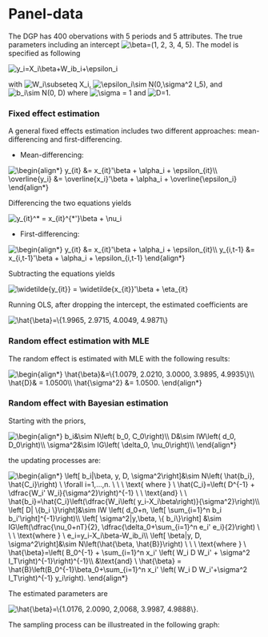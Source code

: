 # Panel-data

The DGP has 400 obervations with 5 periods and 5 attributes. The true parameters including an intercept <img src=
"https://render.githubusercontent.com/render/math?math=%5Cdisplaystyle+%5Cbeta%3D%281%2C+2%2C+3%2C+4%2C+5%29" 
alt="\beta=(1, 2, 3, 4, 5)">. The model is specified as following

<img src=
"https://render.githubusercontent.com/render/math?math=%5Cdisplaystyle+y_i%3DX_i%5Cbeta%2BW_ib_i%2B%5Cepsilon_i" 
alt="y_i=X_i\beta+W_ib_i+\epsilon_i">

with <img src=
"https://render.githubusercontent.com/render/math?math=%5Cdisplaystyle+W_i%5Csubseteq+X_i" 
alt="W_i\subseteq X_i">, <img src=
"https://render.githubusercontent.com/render/math?math=%5Cdisplaystyle+%5Cepsilon_i%5Csim+N%280%2C%5Csigma%5E2+I_5%29" 
alt="\epsilon_i\sim N(0,\sigma^2 I_5)">, and <img src=
"https://render.githubusercontent.com/render/math?math=%5Cdisplaystyle+b_i%5Csim+N%280%2C+D%29" 
alt="b_i\sim N(0, D)"> where <img src=
"https://render.githubusercontent.com/render/math?math=%5Cdisplaystyle+%5Csigma+%3D+1" 
alt="\sigma = 1"> and <img src=
"https://render.githubusercontent.com/render/math?math=%5Cdisplaystyle+D%3D1" 
alt="D=1">.

### Fixed effect estimation

A general fixed effects estimation includes two different approaches: mean-differencing and first-differencing.

- Mean-differencing:

<img src=
"https://render.githubusercontent.com/render/math?math=%5Cdisplaystyle+%5Cbegin%7Balign%2A%7D%0Ay_%7Bit%7D+%26%3D+x_%7Bit%7D%27%5Cbeta+%2B+%5Calpha_i+%2B+%5Cepsilon_%7Bit%7D%5C%5C%0A%5Coverline%7By_i%7D+%26%3D+%5Coverline%7Bx_i%7D%27%5Cbeta+%2B+%5Calpha_i+%2B+%5Coverline%7B%5Cepsilon_i%7D%0A%5Cend%7Balign%2A%7D" 
alt="\begin{align*}
y_{it} &= x_{it}'\beta + \alpha_i + \epsilon_{it}\\
\overline{y_i} &= \overline{x_i}'\beta + \alpha_i + \overline{\epsilon_i}
\end{align*}">

Differencing the two equations yields

<img src=
"https://render.githubusercontent.com/render/math?math=%5Cdisplaystyle+y_%7Bit%7D%5E%2A+%3D+x_%7Bit%7D%5E%7B%2A%27%7D%5Cbeta+%2B+%5Cnu_i" 
alt="y_{it}^* = x_{it}^{*'}\beta + \nu_i">

- First-differencing:

<img src=
"https://render.githubusercontent.com/render/math?math=%5Cdisplaystyle+%5Cbegin%7Balign%2A%7D%0Ay_%7Bit%7D+%26%3D+x_%7Bit%7D%27%5Cbeta+%2B+%5Calpha_i+%2B+%5Cepsilon_%7Bit%7D%5C%5C%0Ay_%7Bi%2Ct-1%7D+%26%3D+x_%7Bi%2Ct-1%7D%27%5Cbeta+%2B+%5Calpha_i+%2B+%5Cepsilon_%7Bi%2Ct-1%7D%0A%5Cend%7Balign%2A%7D" 
alt="\begin{align*}
y_{it} &= x_{it}'\beta + \alpha_i + \epsilon_{it}\\
y_{i,t-1} &= x_{i,t-1}'\beta + \alpha_i + \epsilon_{i,t-1}
\end{align*}">

Subtracting the equations yields

<img src=
"https://render.githubusercontent.com/render/math?math=%5Cdisplaystyle+%5Cwidetilde%7By_%7Bit%7D%7D+%3D+%5Cwidetilde%7Bx_%7Bit%7D%7D%27%5Cbeta+%2B+%5Ceta_%7Bit%7D" 
alt="\widetilde{y_{it}} = \widetilde{x_{it}}'\beta + \eta_{it}">

Running OLS, after dropping the intercept, the estimated coefficients are

<img src=
"https://render.githubusercontent.com/render/math?math=%5Cdisplaystyle+%5Chat%7B%5Cbeta%7D%3D%5C%7B1.9965%2C+2.9715%2C+4.0049%2C+4.9871%5C%7D" 
alt="\hat{\beta}=\{1.9965, 2.9715, 4.0049, 4.9871\}">

### Random effect estimation with MLE

The random effect is estimated with MLE with the following results:

<img src=
"https://render.githubusercontent.com/render/math?math=%5Cdisplaystyle+%5Cbegin%7Balign%2A%7D%0A%5Chat%7B%5Cbeta%7D%26%3D%5C%7B1.0079%2C+2.0210%2C+3.0000%2C+3.9895%2C+4.9935%5C%7D%5C%5C%0A%5Chat%7BD%7D%26+%3D+1.0500%5C%5C%0A%5Chat%7B%5Csigma%5E2%7D+%26%3D+1.0500.%0A%5Cend%7Balign%2A%7D" 
alt="\begin{align*}
\hat{\beta}&=\{1.0079, 2.0210, 3.0000, 3.9895, 4.9935\}\\
\hat{D}& = 1.0500\\
\hat{\sigma^2} &= 1.0500.
\end{align*}">

### Random effect with Bayesian estimation

Starting with the priors,

<img src=
"https://render.githubusercontent.com/render/math?math=%5Cdisplaystyle+%5Cbegin%7Balign%2A%7D%0Ab_i%26%5Csim+N%5Cleft%28+b_0%2C+C_0%5Cright%29%5C%5C%0AD%26%5Csim+IW%5Cleft%28+d_0%2C+D_0%5Cright%29%5C%5C%0A%5Csigma%5E2%26%5Csim+IG%5Cleft%28+%5Cdelta_0%2C+%5Cnu_0%5Cright%29%5C%5C%0A%5Cend%7Balign%2A%7D" 
alt="\begin{align*}
b_i&\sim N\left( b_0, C_0\right)\\
D&\sim IW\left( d_0, D_0\right)\\
\sigma^2&\sim IG\left( \delta_0, \nu_0\right)\\
\end{align*}">

the updating processes are:

<img src=
"https://render.githubusercontent.com/render/math?math=%5Cdisplaystyle+%5Cbegin%7Balign%2A%7D%0A%5Cleft%5B+b_i%7C%5Cbeta%2C+y%2C+D%2C+%5Csigma%5E2%5Cright%5D%26%5Csim+N%5Cleft%28+%5Chat%7Bb_i%7D%2C+%5Chat%7BC_i%7D%5Cright%29+%5C+%5Cforall+i%3D1%2C...%2Cn.+%5C+%5C+%5C+%5Ctext%7B+where+%7D+%5C+%5Chat%7BC_i%7D%3D%5Cleft%28+D%5E%7B-1%7D+%2B+%5Cdfrac%7BW_i%27+W_i%7D%7B%5Csigma%5E2%7D%5Cright%29%5E%7B-1%7D+%5C+%5C+%5Ctext%7Band%7D+%5C+%5C+%5Chat%7Bb_i%7D%3D%5Chat%7BC_i%7D%5Cleft%28%5Cdfrac%7BW_i%5Cleft%28+y_i-X_i%5Cbeta%5Cright%29%7D%7B%5Csigma%5E2%7D%5Cright%29%5C%5C%0A%5Cleft%5B+D%7C+%5C%7Bb_i+%5C%7D%5Cright%5D%26%5Csim+IW+%5Cleft%28+d_0%2Bn%2C+%5Cleft%5B+%5Csum_%7Bi%3D1%7D%5En+b_i+b_i%27%5Cright%5D%5E%7B-1%7D%5Cright%29%5C%5C%0A%5Cleft%5B+%5Csigma%5E2%7Cy%2C%5Cbeta%2C+%5C%7B+b_i%5C%7D%5Cright%5D+%26%5Csim+IG%5Cleft%28%5Cdfrac%7B%5Cnu_0%2BnT%7D%7B2%7D%2C+%5Cdfrac%7B%5Cdelta_0%2B%5Csum_%7Bi%3D1%7D%5En+e_i%27+e_i%7D%7B2%7D%5Cright%29+%5C+%5C+%5C+%5Ctext%7Bwhere+%7D+%5C+e_i%3Dy_i-X_i%5Cbeta-W_ib_i%5C%5C%0A%5Cleft%5B+%5Cbeta%7Cy%2C+D%2C+%5Csigma%5E2%5Cright%5D%26%5Csim+N%5Cleft%28%5Chat%7B%5Cbeta%2C+%5Chat%7BB%7D%7D%5Cright%29+%5C+%5C+%5C+%5Ctext%7Bwhere+%7D+%5C+%5Chat%7B%5Cbeta%7D%3D%5Cleft%28+B_0%5E%7B-1%7D+%2B+%5Csum_%7Bi%3D1%7D%5En+x_i%27+%5Cleft%28+W_i+D++W_i%27+%2B+%5Csigma%5E2+I_T%5Cright%29%5E%7B-1%7D%5Cright%29%5E%7B-1%7D%5C%5C%0A%26%5Ctext%7Band%7D+%5C+%5Chat%7B%5Cbeta%7D+%3D+%5Chat%7BB%7D%5Cleft%28B_0%5E%7B-1%7D%5Cbeta_0%2B%5Csum_%7Bi%3D1%7D%5En+x_i%27+%5Cleft%28+W_i+D+W_i%27%2B%5Csigma%5E2+I_T%5Cright%29%5E%7B-1%7D+y_i%5Cright%29.%0A%5Cend%7Balign%2A%7D" 
alt="\begin{align*}
\left[ b_i|\beta, y, D, \sigma^2\right]&\sim N\left( \hat{b_i}, \hat{C_i}\right) \ \forall i=1,...,n. \ \ \ \text{ where } \ \hat{C_i}=\left( D^{-1} + \dfrac{W_i' W_i}{\sigma^2}\right)^{-1} \ \ \text{and} \ \ \hat{b_i}=\hat{C_i}\left(\dfrac{W_i\left( y_i-X_i\beta\right)}{\sigma^2}\right)\\
\left[ D| \{b_i \}\right]&\sim IW \left( d_0+n, \left[ \sum_{i=1}^n b_i b_i'\right]^{-1}\right)\\
\left[ \sigma^2|y,\beta, \{ b_i\}\right] &\sim IG\left(\dfrac{\nu_0+nT}{2}, \dfrac{\delta_0+\sum_{i=1}^n e_i' e_i}{2}\right) \ \ \ \text{where } \ e_i=y_i-X_i\beta-W_ib_i\\
\left[ \beta|y, D, \sigma^2\right]&\sim N\left(\hat{\beta, \hat{B}}\right) \ \ \ \text{where } \ \hat{\beta}=\left( B_0^{-1} + \sum_{i=1}^n x_i' \left( W_i D  W_i' + \sigma^2 I_T\right)^{-1}\right)^{-1}\\
&\text{and} \ \hat{\beta} = \hat{B}\left(B_0^{-1}\beta_0+\sum_{i=1}^n x_i' \left( W_i D W_i'+\sigma^2 I_T\right)^{-1} y_i\right).
\end{align*}">

The estimated parameters are

<img src=
"https://render.githubusercontent.com/render/math?math=%5Cdisplaystyle+%5Chat%7B%5Cbeta%7D%3D%5C%7B1.0176%2C+2.0090%2C+2%2C0068%2C+3.9987%2C+4.9888%5C%7D" 
alt="\hat{\beta}=\{1.0176, 2.0090, 2,0068, 3.9987, 4.9888\}">.

The sampling process can be illustreated in the following graph:

